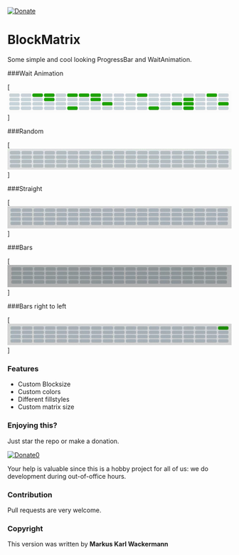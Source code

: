[![Donate](https://img.shields.io/badge/Donate-PayPal-green.svg)](https://www.paypal.com/cgi-bin/webscr?cmd=_s-xclick&hosted_button_id=35WE5NU48AUMA&source=url)

BlockMatrix
============
Some simple and cool looking ProgressBar and WaitAnimation.

###Wait Animation

[![](Screenshots/BlockMatrix_wait.gif)]

###Random

[![](Screenshots/BlockMatrixProgress_random.gif)]

###Straight

[![](Screenshots/BlockMatrixProgress_straight.gif)]

###Bars

[![](Screenshots/BlockMatrixProgress_bars.gif)]

###Bars right to left

[![](Screenshots/BlockMatrixProgress_barslefttoright.gif)]


### Features
- Custom Blocksize
- Custom colors
- Different fillstyles
- Custom matrix size

### Enjoying this?
Just star the repo or make a donation.

[![Donate0](https://img.shields.io/badge/Donate-PayPal-green.svg)](https://www.paypal.com/cgi-bin/webscr?cmd=_s-xclick&hosted_button_id=35WE5NU48AUMA&source=url)

Your help is valuable since this is a hobby project for all of us: we do development during out-of-office hours.

### Contribution
Pull requests are very welcome.

### Copyright
This version was written by **Markus Karl Wackermann**
